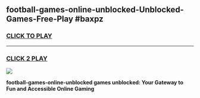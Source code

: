 
## football-games-online-unblocked-Unblocked-Games-Free-Play #baxpz
<h3>
<a href="https://us.freeplayer.one?title=football-games-online-unblocked&ref=9M">CLICK TO PLAY</a></h3>
<hr>

<h3>
<a href="https://us.freeplayer.one?title=football-games-online-unblocked&ref=9M">CLICK 2 PLAY</a>
  
</h3>

<a href="https://us.freeplayer.one?title=football-games-online-unblocked&ref=9M"><img src="https://clearcache.store/games.png"></a>


**football-games-online-unblocked games unblocked: Your Gateway to Fun and Accessible Online Gaming**
